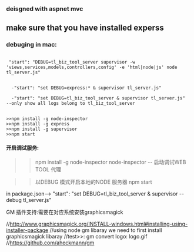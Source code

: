 ### deisgned with aspnet mvc

## make sure that you have installed experss


### debuging in mac: 

``` mac/linux command

 "start": "DEBUG=tl_biz_tool_server supervisor -w 'views,services,models,controllers,config' -e 'html|node|js' node tl_server.js"

```






``` window batch

  -"start": "set DEBUG=express:* & supervisor tl_server.js"
  
  -"start": "set DEBUG=tl_biz_tool_server & supervisor tl_server.js"   --only show all logs belong to tl_biz_tool_server

```

``` shell command

>>npm install -g node-inspector 
>>npm install -g express
>>npm install -g supervisor
>>npm start

```


#### 开启调试服务:
>>npm install -g node-inspector
>>node-inspector  -- 启动调试WEB TOOL 代理

>>以DEBUG 模式开启本地的NODE 服务器 npm start

in package.json-->
"start": "set DEBUG=tl_biz_tool_server & supervisor --debug tl_server.js"



GM 插件支持:需要在对应系统安装graphicsmagick

//http://www.graphicsmagick.org/INSTALL-windows.html#installing-using-installer-package
//using node gm libaray we need to first install graphicsmagick libaray
//test>>: gm convert logo: logo.gif
//https://github.com/aheckmann/gm

